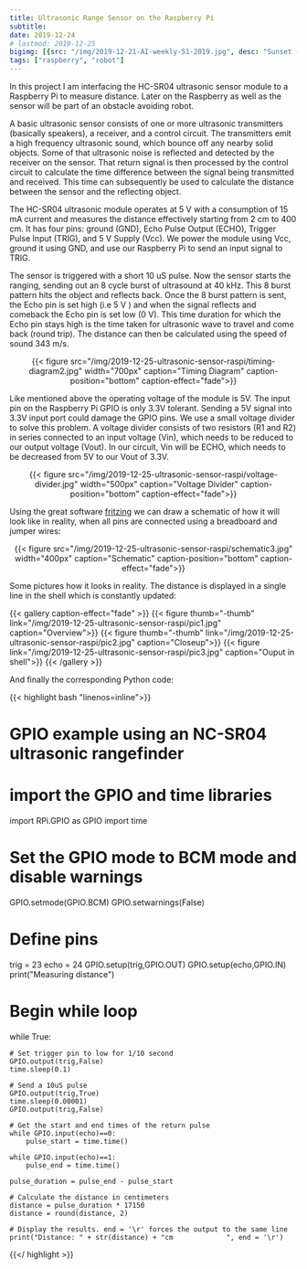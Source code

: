 ```yaml
---
title: Ultrasonic Range Sensor on the Raspberry Pi
subtitle: 
date: 2019-12-24
# lastmod: 2019-12-25
bigimg: [{src: "/img/2019-12-21-AI-weekly-51-2019.jpg", desc: "Sunset (2017)"}]
tags: ["raspberry", "robot"]
---
```


In this project I am interfacing the HC-SR04 ultrasonic sensor module to a Raspberry Pi to measure distance. Later on the Raspberry as well as the sensor will be part of an obstacle avoiding robot.


<!--more-->


A basic ultrasonic sensor consists of one or more ultrasonic transmitters (basically speakers), a receiver, and a control circuit. The transmitters emit a high frequency ultrasonic sound, which bounce off any nearby solid objects. Some of that ultrasonic noise is reflected and detected by the receiver on the sensor. That return signal is then processed by the control circuit to calculate the time difference between the signal being transmitted and received. This time can subsequently be used to calculate the distance between the sensor and the reflecting object.

The HC-SR04 ultrasonic module operates at 5 V with a consumption of 15 mA current and measures the distance effectively starting from 2 cm to 400 cm.  It has four pins: ground (GND), Echo Pulse Output (ECHO), Trigger Pulse Input (TRIG), and 5 V Supply (Vcc). We power the module using Vcc, ground it using GND, and use our Raspberry Pi to send an input signal to TRIG.

The sensor is triggered with a short 10 uS pulse. Now the sensor starts the ranging, sending out an 8 cycle burst of ultrasound at 40 kHz. This 8 burst pattern hits the object and reflects back. Once the 8 burst pattern is sent, the Echo pin is set high (i.e 5 V ) and when the signal reflects and comeback the Echo pin is set  low (0 V). This time duration for which the Echo pin stays high is the time taken for ultrasonic wave to travel and come back (round trip). The distance can then be calculated using the speed of sound 343 m/s.


<center>
{{< figure src="/img/2019-12-25-ultrasonic-sensor-raspi/timing-diagram2.jpg" width="700px" caption="Timing Diagram" caption-position="bottom" caption-effect="fade">}}
</center>


Like mentioned above the operating voltage of the module is 5V.  The input pin on the Raspberry Pi GPIO is only 3.3V tolerant. Sending a 5V signal into 3.3V input port could damage the GPIO pins. We use a small voltage divider to solve this problem. A voltage divider consists of two resistors (R1 and R2) in series connected to an input voltage (Vin), which needs to be reduced to our output voltage (Vout). In our circuit, Vin will be ECHO, which needs to be decreased from 5V to our Vout of 3.3V.

<center>
{{< figure src="/img/2019-12-25-ultrasonic-sensor-raspi/voltage-divider.jpg" width="500px" caption="Voltage Divider" caption-position="bottom" caption-effect="fade">}}
</center>

Using the great software [fritzing](https://fritzing.org/home/) we can draw a schematic of how it will look like in reality, when all pins are connected using a breadboard and jumper wires:



<center>
{{< figure src="/img/2019-12-25-ultrasonic-sensor-raspi/schematic3.jpg" width="400px" caption="Schematic" caption-position="bottom" caption-effect="fade">}}
</center>

Some pictures how it looks in reality. The distance is displayed in a single line in the shell which is constantly updated:

{{< gallery caption-effect="fade" >}}
  {{< figure thumb="-thumb" link="/img/2019-12-25-ultrasonic-sensor-raspi/pic1.jpg" caption="Overview">}}
  {{< figure thumb="-thumb" link="/img/2019-12-25-ultrasonic-sensor-raspi/pic2.jpg" caption="Closeup">}}
  {{< figure link="/img/2019-12-25-ultrasonic-sensor-raspi/pic3.jpg" caption="Ouput in shell">}}
{{< /gallery >}}


And finally the corresponding Python code:
  

{{< highlight bash "linenos=inline">}}
# GPIO example using an NC-SR04 ultrasonic rangefinder

# import the GPIO and time libraries
import RPi.GPIO as GPIO
import time

# Set the GPIO mode to BCM mode and disable warnings
GPIO.setmode(GPIO.BCM)
GPIO.setwarnings(False)

# Define pins
trig = 23
echo = 24
GPIO.setup(trig,GPIO.OUT)
GPIO.setup(echo,GPIO.IN)
print("Measuring distance")

# Begin while loop
while True:

    # Set trigger pin to low for 1/10 second
    GPIO.output(trig,False)
    time.sleep(0.1)

    # Send a 10uS pulse
    GPIO.output(trig,True)
    time.sleep(0.00001)
    GPIO.output(trig,False)

    # Get the start and end times of the return pulse
    while GPIO.input(echo)==0:
        pulse_start = time.time()

    while GPIO.input(echo)==1:
        pulse_end = time.time()

    pulse_duration = pulse_end - pulse_start

    # Calculate the distance in centimeters
    distance = pulse_duration * 17150
    distance = round(distance, 2)

    # Display the results. end = '\r' forces the output to the same line
    print("Distance: " + str(distance) + "cm             ", end = '\r')
{{</ highlight >}}